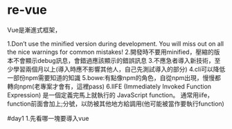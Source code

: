 # re-vue

Vue是漸進式框架，


1.Don’t use the minified version during development. You will miss out on all the nice warnings for common mistakes!
2.開發時不要用minified，壓縮的版本不會顯示debug訊息，會錯過應該顯示的錯誤訊息
3.不應急者導入新技術，至少學習兩個月以上(導入時應不影響其他人，自己先測試導入的部分)
4.cli可以降低一部份npm需要知道的知識
5.bowe:有點像npm的角色，自從npm出現，慢慢都轉向npm(老專案才會有，這裡pass)
6.IIFE (Immediately Invoked Function Expression) 是一個定義完馬上就執行的 JavaScript function。
通常用iife，function前面會加上;分號，以防被其他地方給調用(他可能被當作要執行function)




#day1
    1.先看哪一塊要導入vue